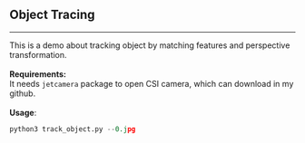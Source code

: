 ## Object Tracing
---
This is a demo about tracking object by matching features and perspective transformation.<br><br>
**Requirements:**<br>
It needs `jetcamera` package to open CSI camera, which can download in my github.<br><br>
**Usage**:<br>
```python
python3 track_object.py --0.jpg
```